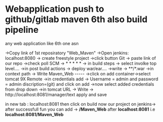# Webapplication push to github/gitlab maven 6th also build pipeline
any web application like 6th one asn


->Copy link of 1st reposiratory "Web_Maven"
->Open jenkins: localhost:8080
-> create freestyle project
->click button Git -> paste link of our repo 
->check poll SCM -> * * * * *
-> in build steps -> select involke top level....
->in post build actions -> deploy war/ear....
->write -> **/*.war
->in context path -> Write Maven_Web -----
->click on add container->select tomcat 9X Remote
->in credentials add -> Username = admin and password = admin discription=(git) and click on add
->now select added credentials from drop down 
->in tomcat URL -> Write -> http://localhost:8081/manager/text
apply and save 

in new tab : localhost:8081
then click on build now our project on jenkins-> after successfull fun you can add -> **/Maven_Web** after **localhost:8081** i.e **localhost:8081/Maven_Web**
